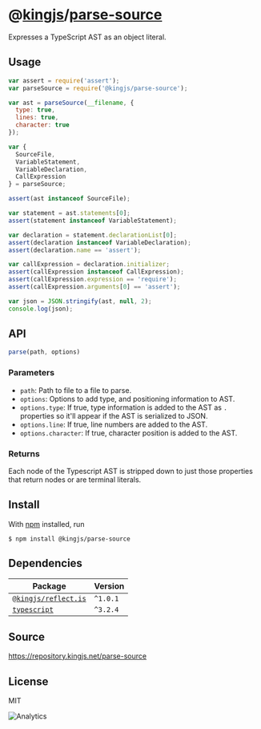 # @[kingjs][@kingjs]/[parse-source][ns0]
Expresses a TypeScript AST as an object literal.
## Usage
```js
var assert = require('assert');
var parseSource = require('@kingjs/parse-source');

var ast = parseSource(__filename, { 
  type: true, 
  lines: true,
  character: true
});

var { 
  SourceFile,
  VariableStatement,
  VariableDeclaration,
  CallExpression
} = parseSource;

assert(ast instanceof SourceFile);

var statement = ast.statements[0];
assert(statement instanceof VariableStatement);

var declaration = statement.declarationList[0];
assert(declaration instanceof VariableDeclaration);
assert(declaration.name == 'assert');

var callExpression = declaration.initializer;
assert(callExpression instanceof CallExpression);
assert(callExpression.expression == 'require');
assert(callExpression.arguments[0] == 'assert');

var json = JSON.stringify(ast, null, 2);
console.log(json);
```

## API
```ts
parse(path, options)
```

### Parameters
- `path`: Path to file to a file to parse.
- `options`: Options to add type, and positioning information to AST.
- `options.type`: If true, type information is added to the AST as `.` properties so it'll appear if the AST is serialized to JSON.
- `options.line`: If true, line numbers are added to the AST.
- `options.character`: If true, character position is added to the AST.
### Returns
Each node of the Typescript AST is stripped down to just those properties that return nodes or are terminal literals.


## Install
With [npm](https://npmjs.org/) installed, run
```
$ npm install @kingjs/parse-source
```
## Dependencies
|Package|Version|
|---|---|
|[`@kingjs/reflect.is`](https://www.npmjs.com/package/@kingjs/reflect.is)|`^1.0.1`|
|[`typescript`](https://www.npmjs.com/package/typescript)|`^3.2.4`|
## Source
https://repository.kingjs.net/parse-source
## License
MIT

![Analytics](https://analytics.kingjs.net/parse-source)

[@kingjs]: https://www.npmjs.com/package/kingjs
[ns0]: https://www.npmjs.com/package/@kingjs/parse-source
